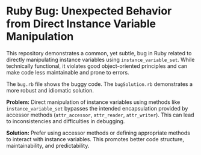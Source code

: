 # Ruby Bug: Unexpected Behavior from Direct Instance Variable Manipulation

This repository demonstrates a common, yet subtle, bug in Ruby related to directly manipulating instance variables using `instance_variable_set`. While technically functional, it violates good object-oriented principles and can make code less maintainable and prone to errors.

The `bug.rb` file shows the buggy code. The `bugSolution.rb` demonstrates a more robust and idiomatic solution.

**Problem:** Direct manipulation of instance variables using methods like `instance_variable_set` bypasses the intended encapsulation provided by accessor methods (`attr_accessor`, `attr_reader`, `attr_writer`). This can lead to inconsistencies and difficulties in debugging.

**Solution:**  Prefer using accessor methods or defining appropriate methods to interact with instance variables. This promotes better code structure, maintainability, and predictability.